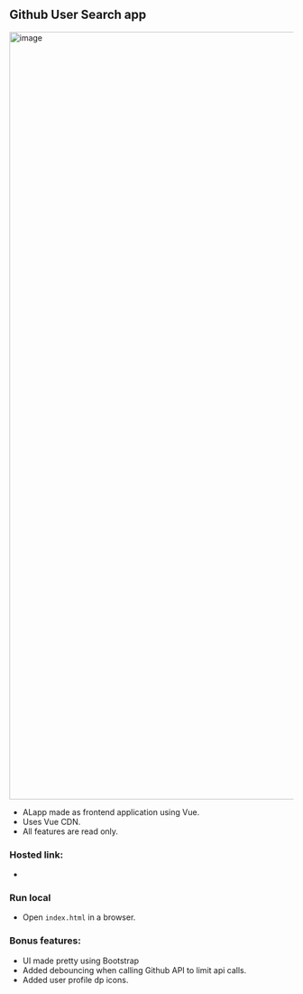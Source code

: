 ## Github User Search app


<img width="1359" alt="image" src="">


- ALapp made as frontend application using Vue.
- Uses Vue CDN.
- All features are read only.

### Hosted link:

- 

### Run local

- Open `index.html` in a browser.


### Bonus features:

- UI made pretty using Bootstrap
- Added debouncing when calling Github API to limit api calls.
- Added user profile dp icons.
